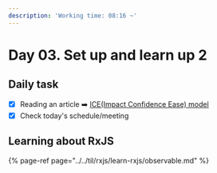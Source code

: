 ```yaml
---
description: 'Working time: 08:16 ~'
---
```


# Day 03. Set up and learn up 2

## Daily task

* [x] Reading an article ➡️ [ICE\(Impact Confidence Ease\) model](https://medium.com/@nimay/inside-product-introduction-to-feature-priority-using-ice-impact-confidence-ease-and-gist-5180434e5b15)
* [x] Check today's schedule/meeting

## Learning about RxJS

{% page-ref page="../../til/rxjs/learn-rxjs/observable.md" %}





